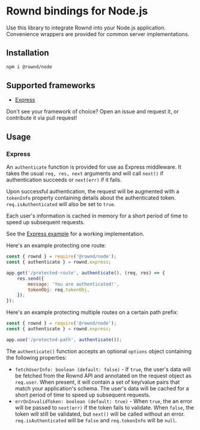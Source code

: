 # Rownd bindings for Node.js

Use this library to integrate Rownd into your Node.js application. Convenience wrappers are provided
for common server implementations.

## Installation

```bash
npm i @rownd/node
```

## Supported frameworks

- [Express](#express)

Don't see your framework of choice? Open an issue and request it, or contribute it via pull request!

## Usage

### Express

An `authenticate` function is provided for use as Express middleware.
It takes the usual `req, res, next` arguments and will call `next()` if authentication
succeeds or `next(err)` if it fails.

Upon successful authentication, the request will be augmented with a `tokenInfo` property containing
details about the authenticated token. `req.isAuthenticated` will also be set to `true`.

Each user's information is cached in memory for a short period of time to speed up subsequent requests.

See the [Express example](/examples/express/server.js) for a working implementation.

Here's an example protecting one route:
```js
const { rownd } = require('@rownd/node');
const { authenticate } = rownd.express;

app.get('/protected-route', authenticate(), (req, res) => {
    res.send({
        message: 'You are authenticated!',
        tokenObj: req.tokenObj,
    });
});
```

Here's an example protecting multiple routes on a certain path prefix:
```js
const { rownd } = require('@rownd/node');
const { authenticate } = rownd.express;

app.use('/protected-path', authenticate());
```

The `authenticate()` function accepts an optional `options` object containing the following properties:
- `fetchUserInfo: boolean (default: false)` - If `true`, the user's data will be fetched from the Rownd API and annotated on the request object as `req.user`. When present, it will contain a set of key/value pairs that match your application's schema. The user's data will be cached for a short period of time to speed up subsequent requests.
- `errOnInvalidToken: boolean (default: true)` - When `true`, the an error will be passed to `next(err)` if the token fails to validate. When `false`, the token will still be validated, but `next()` will be called without an error. `req.isAuthenticated` will be `false` and `req.tokenInfo` will be `null`.